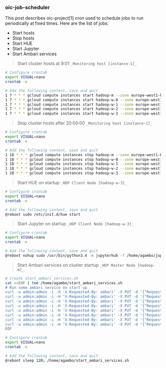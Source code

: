 ### oic-job-scheduler

This post describes oic-project[1] cron used to schedule jobs to run periodically at fixed times. Here are the list of jobs:
- Start hosts
- Stop hosts
- Start HUE
- Start Jupyter
- Start Ambari services


> Start cluster hosts at 9:01 `_Monitoring host [instance-1]_`  

```sh
# Configure crontab
export VISUAL=nano
crontab -e 

# Add the following content, save and quit
1 7 * * * gcloud compute instances start hadoop-m --zone europe-west1-b
1 7 * * * gcloud compute instances start hadoop-w-0 --zone europe-west1-b
1 7 * * * gcloud compute instances start hadoop-w-1 --zone europe-west1-b
1 7 * * * gcloud compute instances start hadoop-w-2 --zone europe-west1-b
1 7 * * * gcloud compute instances start hadoop-w-3 --zone europe-west1-b

``` 

> Stop cluster hosts after 20:00:00 `_Monitoring host [instance-1]_`  

```sh
# Configure crontab
export VISUAL=nano
crontab -e 

# Add the following content, save and quit
1 18 * * * gcloud compute instances stop hadoop-m --zone europe-west1-b
1 18 * * * gcloud compute instances stop hadoop-w-0 --zone europe-west1-b
1 18 * * * gcloud compute instances stop hadoop-w-1 --zone europe-west1-b
1 18 * * * gcloud compute instances stop hadoop-w-2 --zone europe-west1-b
1 18 * * * gcloud compute instances stop hadoop-w-3 --zone europe-west1-b

``` 

> Start HUE on startup `_HDP Client Node [hadoop-w-3]_`  

```sh
# Configure crontab
export VISUAL=nano
crontab -e 

# Add the following content, save and quit
@reboot sudo /etc/init.d/hue start

``` 

> Start Jupyter on startup `_HDP Client Node [hadoop-w-3]_`  

```sh
# Configure crontab
export VISUAL=nano
crontab -e 

# Add the following content, save and quit
@reboot nohup sudo /usr/bin/python3.4 -m jupyterhub -f /home/agambo/jupyterhub_config.py &

``` 

> Start Ambari services on cluster startup `_HDP Master Node [hadoop-m]_`

```sh
# Create start_ambari_services.sh
cat <<EOF | tee /home/agambo/start_ambari_services.sh
# Run some ambari service on start up
curl -u admin:admin -i -H 'X-Requested-By: ambari' -X PUT -d '{"RequestInfo": {"context" :"Start HDFS via REST"}, "Body": {"ServiceInfo":{"state": "STARTED"}}}' http://localhost:8080/api/v1/clusters/hadoop/services/HDFS 
curl -u admin:admin -i -H 'X-Requested-By: ambari' -X PUT -d '{"RequestInfo": {"context" :"Start YARN via REST"}, "Body": {"ServiceInfo": {"state": "STARTED"}}}' http://localhost:8080/api/v1/clusters/hadoop/services/YARN
curl -u admin:admin -i -H 'X-Requested-By: ambari' -X PUT -d '{"RequestInfo": {"context" :"Start MAPREDUCE2 via REST"}, "Body": {"ServiceInfo": {"state": "STARTED"}}}' http://localhost:8080/api/v1/clusters/hadoop/services/MAPREDUCE2
curl -u admin:admin -i -H 'X-Requested-By: ambari' -X PUT -d '{"RequestInfo": {"context" :"Start HIVE via REST"}, "Body": {"ServiceInfo": {"state": "STARTED"}}}' http://localhost:8080/api/v1/clusters/hadoop/services/HIVE
curl -u admin:admin -i -H 'X-Requested-By: ambari' -X PUT -d '{"RequestInfo": {"context" :"Start TEZ via REST"}, "Body": {"ServiceInfo": {"state": "STARTED"}}}' http://localhost:8080/api/v1/clusters/hadoop/services/TEZ
curl -u admin:admin -i -H 'X-Requested-By: ambari' -X PUT -d '{"RequestInfo": {"context" :"Start ZOOKEEPER via REST"}, "Body": {"ServiceInfo": {"state": "STARTED"}}}' http://localhost:8080/api/v1/clusters/hadoop/services/ZOOKEEPER
curl -u admin:admin -i -H 'X-Requested-By: ambari' -X PUT -d '{"RequestInfo": {"context" :"Start OOZIE via REST"}, "Body": {"ServiceInfo": {"state": "STARTED"}}}' http://localhost:8080/api/v1/clusters/hadoop/services/OOZIE
curl -u admin:admin -i -H 'X-Requested-By: ambari' -X PUT -d '{"RequestInfo": {"context" :"Start SPARK via REST"}, "Body": {"ServiceInfo": {"state": "STARTED"}}}' http://localhost:8080/api/v1/clusters/hadoop/services/SPARK
EOF

# Configure crontab
export VISUAL=nano
crontab -e 

# Add the following content, save and quit
@reboot sleep 120; /home/agambo/start_ambari_services.sh

``` 




